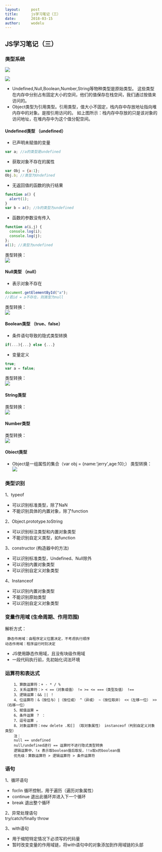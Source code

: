 ```yaml
---
layout:		post
title:		js学习笔记（三）
date:		2018-03-15
author:		wodelu
---
```


## JS学习笔记（三）

### 类型系统

![](/img/in-post/essay/js_leixing.jpg)

![](/img/in-post/essay/js_neicun.png)

- Undefined,Null,Boolean,Number,String等物种类型是原始类型。
  这些类型在内存中分别占有固定大小的空间，他们的值保存在栈空间，我们通过按值来访问的。
- Object类型为引用类型。引用类型，值大小不固定，栈内存中存放地址指向堆内存中的对象。是按引用访问的。
如上图所示：栈内存中存放的只是该对象的访问地址，在堆内存中为这个值分配空间。

#### Undefined类型 （undefined）

- 已声明未赋值的变量
```javascript
var a; //a的类型是undefined
```
- 获取对象不存在的属性
```javascript
var Obj = {a:1};
Obj.b; //类型为Undefined
```
- 无返回值的函数的执行结果
```javascript
function a() {
  alert(1);
}
var b = a(); //b的类型为undefined
```
- 函数的参数没有传入
```javascript
function a(i,j) {
  console.log(i);
  console.log(j);
};
a(1); //类型为undefined
```
类型转换：  
![](/img/in-post/essay/js-undefined.jpg)

#### Null类型 （null）

- 表示对象不存在
```javascript
document.getElementById("a");
//若id = a不存在，则类型为null
```
类型转换：  
![](/img/in-post/essay/js-null.jpg)

#### Boolean类型 （true、false）

- 条件语句导致的隐式类型转换
```javascript
if(...){...} else {...}
```
- 变量定义
```javascript
true;
var a = false;
```
类型转换：  
![](/img/in-post/essay/js-boolean.jpg)    

#### String类型
类型转换：  
![](/img/in-post/essay/js-string.jpg)

#### Number类型
类型转换：  
![](/img/in-post/essay/js-number.jpg)

#### Obiect类型
- Object是一组属性的集合（var obj = {name:'jerry',age:10};）
类型转换：  
![](/img/in-post/essay/js-object.jpg)


### 类型识别

1、typeof

- 可以识别标准类型，除了NaN
- 不能识别具体的内置对象，除了function

2、Object.prototype.toString

- 可以识别标注类型和内置对象类型
- 不能识别自定义类型，如function

3、constructor (构造器中的方法)

- 可以识别标准类型，Undefined、Null除外
- 可以识别内置对象类型
- 可以识别自定义对象类型

4、Instanceof 

- 可以识别内置对象类型
- 不能识别原始类型
- 可以识别自定义对象类型

### 变量作用域 (生命周期、作用范围)
解析方式：  

     静态作用域：由程序定义位置决定，不考虑执行顺序
    动态作用域：程序运行时刻决定
- JS使用静态作用域，且没有块级作用域
- 一段代码执行前，先初始化词法环境

### 运算符和表达式

        1、算数运算符：+ - * / %
        2、关系运算符：> < ==（对象或值） != >= <= ===（类型及值） !==
        3、逻辑运算：&& || ！
        4、位运算符：&（按位与）|（按位或） ^（异或） ~（按位取非） <<（左移一位） >>（右移一位）
        5、赋值运算 =
        6、条件运算 ？ ：
        7、逗号运算 ，
        8、对象运算符：new delete .和[] （取对象属性） instanceof（判别自定义对象类型）
        注：
        null == undefined
        null/undefined进行 == 运算时不进行隐式类型转换
        逻辑运算中，!x 表示取boolean值后取反，!!x取x的boolean值
        优先级：算数运算符 > 逻辑运算符 > 条件运算符
        
### 语句

1、循环语句

- for/in 循环控制，用于遍历（遍历对象属性）
- continue 退出此循环并进入下一个循环
- break 退出整个循环

2、异常处理语句   
try/catch/finally throw

3、with语句

- 用于缩短特定情况下必须写的代码量
- 暂时改变变量的作用域链，将with语句中的对象添加到作用域链的头部
